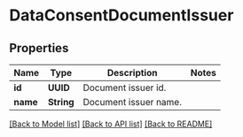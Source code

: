 # DataConsentDocumentIssuer

## Properties
Name | Type | Description | Notes
------------ | ------------- | ------------- | -------------
**id** | **UUID** | Document issuer id. | 
**name** | **String** | Document issuer name. | 

[[Back to Model list]](../README.md#documentation-for-models) [[Back to API list]](../README.md#documentation-for-api-endpoints) [[Back to README]](../README.md)


